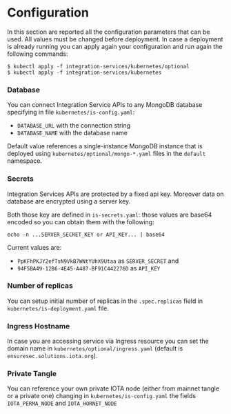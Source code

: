 # Configuration

In this section are reported all the configuration parameters that can be used. 
All values must be changed before deployment. 
In case a deployment is already running you can apply again your configuration and run again the following commands:

```
$ kubectl apply -f integration-services/kubernetes/optional
$ kubectl apply -f integration-services/kubernetes
```

### Database

You can connect Integration Service APIs to any MongoDB database specifying in file `kubernetes/is-config.yaml`:
- `DATABASE_URL` with the connection string 
- `DATABASE_NAME` with the database name

Default value references a single-instance MongoDB instance that is deployed 
using `kubernetes/optional/mongo-*.yaml` files in the `default` namespace.

### Secrets

Integration Services APIs are protected by a fixed api key. Moreover data on database are encrypted using a server key. 

Both those key are defined in `is-secrets.yaml`: those values are base64 encoded so you can obtain them with the following:

`echo -n ...SERVER_SECRET_KEY or API_KEY... | base64`

Current values are:
- `PpKFhPKJY2efTsN9VkB7WNtYUhX9Utaa` as `SERVER_SECRET` and 
- `94F5BA49-12B6-4E45-A487-BF91C442276D` as `API_KEY`

### Number of replicas

You can setup initial number of replicas in the `.spec.replicas` field in `kubernetes/is-deployment.yaml` file.

### Ingress Hostname

In case you are accessing service via Ingress resource you can set the 
domain name in `kubernetes/optional/ingress.yaml` (default is `ensuresec.solutions.iota.org`).

### Private Tangle

You can reference your own private IOTA node (either from mainnet tangle or a private one) 
changing in `kubernetes/is-config.yaml` the fields `IOTA_PERMA_NODE` and `IOTA_HORNET_NODE`
